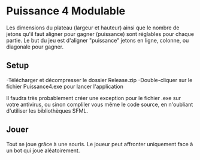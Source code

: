 # Puissance 4 Modulable

Les dimensions du plateau (largeur et hauteur) ainsi que le nombre de jetons qu'il faut aligner pour gagner (puissance) sont réglables pour chaque partie.
Le but du jeu est d'aligner "puissance" jetons en ligne, colonne, ou diagonale pour gagner.

## Setup

-Télécharger et décompresser le dossier Release.zip
-Double-cliquer sur le fichier Puissance4.exe pour lancer l'application

Il faudra très probablement créer une exception pour le fichier .exe sur votre antivirus, ou sinon compliler vous même le code source, en n'oubliant d'utiliser les bibliothèques SFML.

## Jouer

Tout se joue grâce à une souris.
Le joueur peut affronter uniquement face à un bot qui joue aléatoirement.
